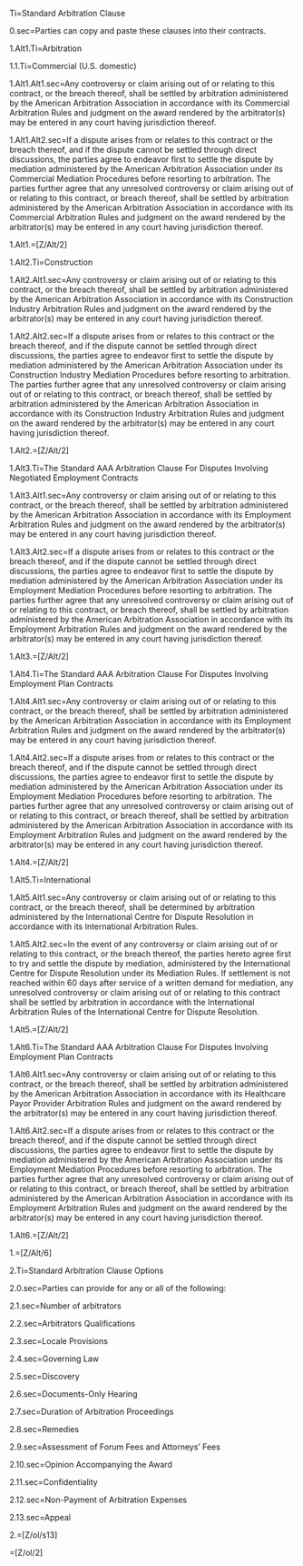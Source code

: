 Ti=Standard Arbitration Clause

0.sec=Parties can copy and paste these clauses into their contracts. 

1.Alt1.Ti=Arbitration

1.1.Ti=Commercial (U.S. domestic)
	
1.Alt1.Alt1.sec=Any controversy or claim arising out of or relating to this contract, or the breach thereof, shall be settled by arbitration administered by the American Arbitration Association in accordance with its Commercial Arbitration Rules and judgment on the award rendered by the arbitrator(s) may be entered in any court having jurisdiction thereof.

1.Alt1.Alt2.sec=If a dispute arises from or relates to this contract or the breach thereof, and if the dispute cannot be settled through direct discussions, the parties agree to endeavor first to settle the dispute by mediation administered by the American Arbitration Association under its Commercial Mediation Procedures before resorting to arbitration. The parties further agree that any unresolved controversy or claim arising out of or relating to this contract, or breach thereof, shall be settled by arbitration administered by the American Arbitration Association in accordance with its Commercial Arbitration Rules and judgment on the award rendered by the arbitrator(s) may be entered in any court having jurisdiction thereof.

1.Alt1.=[Z/Alt/2]

1.Alt2.Ti=Construction

1.Alt2.Alt1.sec=Any controversy or claim arising out of or relating to this contract, or the breach thereof, shall be settled by arbitration administered by the American Arbitration Association in accordance with its Construction Industry Arbitration Rules and judgment on the award rendered by the arbitrator(s) may be entered in any court having jurisdiction thereof.
 
1.Alt2.Alt2.sec=If a dispute arises from or relates to this contract or the breach thereof, and if the dispute cannot be settled through direct discussions, the parties agree to endeavor first to settle the dispute by mediation administered by the American Arbitration Association under its Construction Industry Mediation Procedures before resorting to arbitration. The parties further agree that any unresolved controversy or claim arising out of or relating to this contract, or breach thereof, shall be settled by arbitration administered by the American Arbitration Association in accordance with its Construction Industry Arbitration Rules and judgment on the award rendered by the arbitrator(s) may be entered in any court having jurisdiction thereof.

1.Alt2.=[Z/Alt/2]


1.Alt3.Ti=The Standard AAA Arbitration Clause For Disputes Involving Negotiated Employment Contracts

1.Alt3.Alt1.sec=Any controversy or claim arising out of or relating to this contract, or the breach thereof, shall be settled by arbitration administered by the American Arbitration Association in accordance with its Employment Arbitration Rules and judgment on the award rendered by the arbitrator(s) may be entered in any court having jurisdiction thereof.

1.Alt3.Alt2.sec=If a dispute arises from or relates to this contract or the breach thereof, and if the dispute cannot be settled through direct discussions, the parties agree to endeavor first to settle the dispute by mediation administered by the American Arbitration Association under its Employment Mediation Procedures before resorting to arbitration. The parties further agree that any unresolved controversy or claim arising out of or relating to this contract, or breach thereof, shall be settled by arbitration administered by the American Arbitration Association in accordance with its Employment Arbitration Rules and judgment on the award rendered by the arbitrator(s) may be entered in any court having jurisdiction thereof.

1.Alt3.=[Z/Alt/2]


1.Alt4.Ti=The Standard AAA Arbitration Clause For Disputes Involving Employment Plan Contracts
	
1.Alt4.Alt1.sec=Any controversy or claim arising out of or relating to this contract, or the breach thereof, shall be settled by arbitration administered by the American Arbitration Association in accordance with its Employment Arbitration Rules and judgment on the award rendered by the arbitrator(s) may be entered in any court having jurisdiction thereof.

1.Alt4.Alt2.sec=If a dispute arises from or relates to this contract or the breach thereof, and if the dispute cannot be settled through direct discussions, the parties agree to endeavor first to settle the dispute by mediation administered by the American Arbitration Association under its Employment Mediation Procedures before resorting to arbitration. The parties further agree that any unresolved controversy or claim arising out of or relating to this contract, or breach thereof, shall be settled by arbitration administered by the American Arbitration Association in accordance with its Employment Arbitration Rules and judgment on the award rendered by the arbitrator(s) may be entered in any court having jurisdiction thereof.


1.Alt4.=[Z/Alt/2]

1.Alt5.Ti=International

1.Alt5.Alt1.sec=Any controversy or claim arising out of or relating to this contract, or the breach thereof, shall be determined by arbitration administered by the International Centre for Dispute Resolution in accordance with its International Arbitration Rules.

1.Alt5.Alt2.sec=In the event of any controversy or claim arising out of or relating to this contract, or the breach thereof, the parties hereto agree first to try and settle the dispute by mediation, administered by the International Centre for Dispute Resolution under its Mediation Rules. If settlement is not reached within 60 days after service of a written demand for mediation, any unresolved controversy or claim arising out of or relating to this contract shall be settled by arbitration in accordance with the International Arbitration Rules of the International Centre for Dispute Resolution.

1.Alt5.=[Z/Alt/2]


1.Alt6.Ti=The Standard AAA Arbitration Clause For Disputes Involving Employment Plan Contracts

1.Alt6.Alt1.sec=Any controversy or claim arising out of or relating to this contract, or the breach thereof, shall be settled by arbitration administered by the American Arbitration Association in accordance with its Healthcare Payor Provider Arbitration Rules and judgment on the award rendered by the arbitrator(s) may be entered in any court having jurisdiction thereof.

1.Alt6.Alt2.sec=If a dispute arises from or relates to this contract or the breach thereof, and if the dispute cannot be settled through direct discussions, the parties agree to endeavor first to settle the dispute by mediation administered by the American Arbitration Association under its Employment Mediation Procedures before resorting to arbitration. The parties further agree that any unresolved controversy or claim arising out of or relating to this contract, or breach thereof, shall be settled by arbitration administered by the American Arbitration Association in accordance with its Employment Arbitration Rules and judgment on the award rendered by the arbitrator(s) may be entered in any court having jurisdiction thereof.

1.Alt6.=[Z/Alt/2]

1.=[Z/Alt/6]

2.Ti=Standard Arbitration Clause Options

2.0.sec=Parties can provide for any or all of the following:

2.1.sec=Number of arbitrators

2.2.sec=Arbitrators Qualifications

2.3.sec=Locale Provisions

2.4.sec=Governing Law

2.5.sec=Discovery

2.6.sec=Documents-Only Hearing

2.7.sec=Duration of Arbitration Proceedings

2.8.sec=Remedies

2.9.sec=Assessment of Forum Fees and Attorneys’ Fees

2.10.sec=Opinion Accompanying the Award

2.11.sec=Confidentiality

2.12.sec=Non-Payment of Arbitration Expenses

2.13.sec=Appeal

2.=[Z/ol/s13]

=[Z/ol/2]
